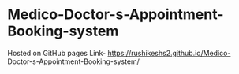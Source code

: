 # Medico-Doctor-s-Appointment-Booking-system
 Hosted on GitHub pages Link-
https://rushikeshs2.github.io/Medico- Doctor-s-Appointment-Booking-system/
